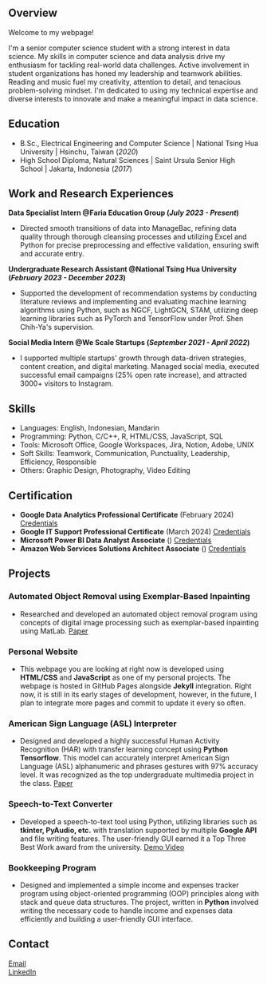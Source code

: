 ## Overview
Welcome to my webpage!  

I'm a senior computer science student with a strong interest in data science. My skills in computer science and data analysis drive my enthusiasm for tackling real-world data challenges. Active involvement in student organizations has honed my leadership and teamwork abilities. Reading and music fuel my creativity, attention to detail, and tenacious problem-solving mindset. I'm dedicated to using my technical expertise and diverse interests to innovate and make a meaningful impact in data science.

## Education
- B.Sc., Electrical Engineering and Computer Science | National Tsing Hua University | Hsinchu, Taiwan (_2020_)
- High School Diploma, Natural Sciences | Saint Ursula Senior High School | Jakarta, Indonesia (_2017_)

## Work and Research Experiences
**Data Specialist Intern @Faria Education Group (_July 2023 - Present_)**
- Directed smooth transitions of data into ManageBac, refining data quality through thorough cleansing processes and utilizing Excel and Python for precise preprocessing and effective validation, ensuring swift and accurate entry.

**Undergraduate Research Assistant @National Tsing Hua University (_February 2023 - December 2023_)**
- Supported the development of recommendation systems by conducting literature reviews and implementing and evaluating machine learning algorithms using Python, such as NGCF, LightGCN, STAM, utilizing deep learning libraries such as PyTorch and TensorFlow under Prof. Shen Chih-Ya's supervision.

**Social Media Intern @We Scale Startups (_September 2021 - April 2022_)**
- I supported multiple startups' growth through data-driven strategies, content creation, and digital marketing. Managed social media, executed successful email campaigns (25% open rate increase), and attracted 3000+ visitors to Instagram.

## Skills
- Languages: English, Indonesian, Mandarin
- Programming: Python, C/C++, R, HTML/CSS, JavaScript, SQL
- Tools: Microsoft Office, Google Workspaces, Jira, Notion, Adobe, UNIX
- Soft Skills: Teamwork, Communication, Punctuality, Leadership, Efficiency, Responsible
- Others: Graphic Design, Photography, Video Editing

## Certification
- **Google Data Analytics Professional Certificate** (February 2024) [Credentials](https://www.coursera.org/account/accomplishments/specialization/certificate/5HFWBLQWFL9M)
- **Google IT Support Professional Certificate** (March 2024) [Credentials](https://www.coursera.org/account/accomplishments/specialization/certificate/5HFWBLQWFL9M)
- **Microsoft Power BI Data Analyst Associate** () [Credentials](https://www.coursera.org/account/accomplishments/specialization/certificate/5HFWBLQWFL9M)
- **Amazon Web Services Solutions Architect Associate** () [Credentials](https://www.coursera.org/account/accomplishments/specialization/certificate/5HFWBLQWFL9M)
  
## Projects
### Automated Object Removal using Exemplar-Based Inpainting
- Researched and developed an automated object removal program using concepts of digital image processing such as exemplar-based inpainting using MatLab. [Paper](https://drive.google.com/file/d/1uSVgg17T92mDnxO-7-5zfHUI0hzyXNlE/view)
  
### Personal Website
- This webpage you are looking at right now is developed using **HTML/CSS** and **JavaScript** as one of my personal projects. The webpage is hosted in GitHub Pages alongside **Jekyll** integration. Right now, it is still in its early stages of development, however, in the future, I plan to integrate more pages and commit to update it every so often. 

### American Sign Language (ASL) Interpreter
- Designed and developed a highly successful Human Activity Recognition (HAR) with transfer learning concept using **Python Tensorflow**. This model can accurately interpret American Sign Language (ASL) alphanumeric and phrases gestures with 97% accuracy level. It was recognized as the top undergraduate multimedia project in the class. [Paper](https://drive.google.com/file/d/1FjJOhhQLcB6bIoa6NVd9COpDIwuNHD9i/view?usp=sharing)

### Speech-to-Text Converter
- Developed a speech-to-text tool using Python, utilizing libraries such as **tkinter, PyAudio, etc.** with translation supported by multiple **Google API** and file writing features. The user-friendly GUI earned it a Top Three Best Work award from the university. [Demo Video](https://drive.google.com/file/d/1PwejNuSXYeEBPsRTeCGwUkvZ384cv57H/view?usp=sharing)

### Bookkeeping Program
- Designed and implemented a simple income and expenses tracker program using object-oriented programming (OOP) principles along with stack and queue data structures. The project, written in **Python** involved writing the necessary code to handle income and expenses data efficiently and building a user-friendly GUI interface.

## Contact
[Email](mailto:riana.anastasia481@gmail.com)  
[LinkedIn](https://www.linkedin.com/in/anastasiariana/)

